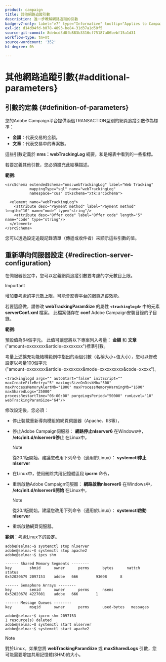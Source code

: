 ```yaml
---
product: campaign
title: 其他網路追蹤引數
description: 進一步瞭解網路追蹤的引數
badge-v7-only: label="v7" type="Informative" tooltip="Applies to Campaign Classic v7 only"
exl-id: d14d94fd-b078-4893-be84-31d37a1d50f5
source-git-commit: 8debcd3d8fb883b3316cf75187a86bebf15a1d31
workflow-type: tm+mt
source-wordcount: '352'
ht-degree: 0%

---
```


# 其他網路追蹤引數{#additional-parameters}

## 引數的定義 {#definition-of-parameters}

您的Adobe Campaign平台提供兩個TRANSACTION型別的網頁追蹤引數作為標準：

* **金額**：代表交易的金額，
* **文章**：代表交易中的專案數。

這些引數定義於 **nms：webTrackingLog** 綱要，和是報表中看到的一些指標。

若要定義其他引數，您必須擴充此結構描述。

**範例**:

```
<srcSchema extendedSchema="nms:webTrackingLog" label="Web Tracking"
           mappingType="sql" name="webTrackingLog" 
           namespace="cus" xtkschema="xtk:srcSchema">

  <element name="webTrackingLog">
    <attribute desc="Payment method" label="Payment method" length="10" name="mode" type="string"/>
    <attribute desc="Offer code" label="Offer code" length="5" name="code" type="string"/>
  </element>
</srcSchema>
```

您可以透過設定追蹤記錄清單（傳遞或收件者）來顯示這些引數的值。

## 重新導向伺服器設定 {#redirection-server-configuration}

在伺服器設定中，您可以定義網頁追蹤引數要考慮的字元數目上限。

>[!IMPORTANT]
>
>增加要考慮的字元數上限，可能會影響平台的網頁追蹤效能。

若要這麼做，請修改 **webTrackingParamSize** 的屬性 **`<trackinglogd>`** 中的元素 **serverConf.xml** 檔案。 此檔案儲存在 **conf** Adobe Campaign安裝目錄的子目錄。

**範例**:

預設值為64個字元。 此值可讓您將以下專案列入考量： **金額** 和 **文章** (&quot;amount=xxxxxxxx&amp;article=xxxxxxxx&quot;)標準引數。

考量上述擴充功能結構範例中指出的兩個引數（名稱大小+值大小），您可以修改設定以考量100個字元(&quot;amount=xxxxxxxx&amp;article=xxxxxxxx&amp;mode=xxxxxxxxxx&amp;code=xxxxx&quot;)。

```
<trackinglogd args="" autoStart="false" initScript="" maxCreateFileRetry="5" maxLogsSizeOnDiskMb="500"
maxProcessMemoryAlertMb="1800" maxProcessMemoryWarningMb="1600" maxSharedLogs="25000"
processRestartTime="06:00:00" purgeLogsPeriod="50000" runLevel="10"
webTrackingParamSize="64"/>
```

修改設定後，您必須：

* 停止裝載重新導向模組的網頁伺服器（Apache、IIS等），
* 停止Adobe Campaign伺服器： **網路停止nlserver6** 在Windows中， **/etc/init.d/nlserver6停止** 在Linux中，

   >[!NOTE]
   >
   >從20.1版開始，建議您改用下列命令（適用於Linux）： **systemctl停止nlserver**

* 在Linux中，使用刪除共用記憶體區段 **ipcrm** 命令，
* 重新啟動Adobe Campaign伺服器： **網路啟動nlserver6** 在Windows中， **/etc/init.d/nlserver6開始** 在Linux中，

   >[!NOTE]
   >
   >從20.1版開始，建議您改用下列命令（適用於Linux）： **systemctl啟動nlserver**

* 重新啟動網頁伺服器。

**範例**：考慮Linux下的設定。

```
adobe@selma:~$ systemctl stop nlserver
adobe@selma:~$ systemctl stop apache2
adobe@selma:~$ ipcs shm

------ Shared Memory Segments --------
key        shmid      owner      perms      bytes      nattch     status      
0x52020679 2097153    adobe   666        93608      8                       

------ Semaphore Arrays --------
key        semid      owner      perms      nsems     
0x52020678 4227081    adobe   666        1         

------ Message Queues --------
key        msqid      owner      perms      used-bytes   messages    

adobe@selma:~$ ipcrm shm 2097153                             
1 resource(s) deleted
adobe@selma:~$ systemctl start nlserver
adobe@selma:~$ systemctl start apache2
```

>[!NOTE]
>
>對於Linux，如果您將 **webTrackingParamSize** 或 **maxSharedLogs** 引數，您可能需要增加共用記憶體(SHM)的大小。
